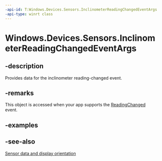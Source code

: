 ```yaml
---
-api-id: T:Windows.Devices.Sensors.InclinometerReadingChangedEventArgs
-api-type: winrt class
---
```


<!-- Class syntax.
public class InclinometerReadingChangedEventArgs : Windows.Devices.Sensors.IInclinometerReadingChangedEventArgs
-->

# Windows.Devices.Sensors.InclinometerReadingChangedEventArgs

## -description
Provides data for the inclinometer reading-changed event.

## -remarks
This object is accessed when your app supports the [ReadingChanged](inclinometer_readingchanged.md) event.

## -examples

## -see-also
[Sensor data and display orientation](/previous-versions/windows/apps/dn440593(v=win.10))
